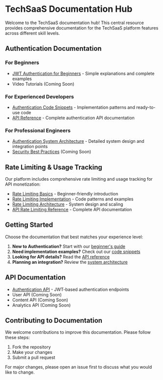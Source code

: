# TechSaaS Documentation Hub

Welcome to the TechSaaS documentation hub! This central resource provides comprehensive documentation for the TechSaaS platform features across different skill levels.

## Authentication Documentation

### For Beginners
- [JWT Authentication for Beginners](guides/auth-beginners-guide.md) - Simple explanations and complete examples
- Video Tutorials (Coming Soon)

### For Experienced Developers
- [Authentication Code Snippets](guides/auth-code-snippets.md) - Implementation patterns and ready-to-use code
- [API Reference](api/authentication.md) - Complete authentication API documentation

### For Professional Engineers
- [Authentication System Architecture](architecture/auth-system-architecture.md) - Detailed system design and integration points
- [Security Best Practices](architecture/security-best-practices.md) (Coming Soon)

## Rate Limiting & Usage Tracking

Our platform includes comprehensive rate limiting and usage tracking for API monetization:

- [Rate Limiting Basics](guides/rate-limiting-basics.md) - Beginner-friendly introduction
- [Rate Limiting Implementation](guides/rate-limiting-implementation.md) - Code patterns and examples
- [Rate Limiting Architecture](architecture/rate-limiting-architecture.md) - System design and scaling
- [API Rate Limiting Reference](api/rate-limiting.md) - Complete API documentation

## Getting Started

Choose the documentation that best matches your experience level:

1. **New to Authentication?** Start with our [beginner's guide](guides/auth-beginners-guide.md)
2. **Need implementation examples?** Check out our [code snippets](guides/auth-code-snippets.md)
3. **Looking for API details?** Read the [API reference](api/authentication.md)
4. **Planning an integration?** Review the [system architecture](architecture/auth-system-architecture.md)

## API Documentation

- [Authentication API](api/authentication.md) - JWT-based authentication endpoints
- User API (Coming Soon)
- Content API (Coming Soon)
- Analytics API (Coming Soon)

## Contributing to Documentation

We welcome contributions to improve this documentation. Please follow these steps:

1. Fork the repository
2. Make your changes
3. Submit a pull request

For major changes, please open an issue first to discuss what you would like to change.

